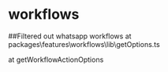 # workflows

##Filtered out whatsapp workflows at
packages\features\workflows\lib\getOptions.ts

at getWorkflowActionOptions